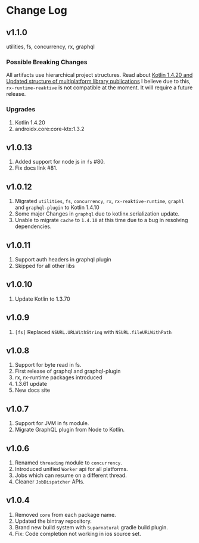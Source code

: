 # Change Log

## v1.1.0
utilities, fs, concurrency, rx, graphql

### Possible Breaking Changes
All artifacts use hierarchical project structures.
Read about [Kotlin 1.4.20 and Updated structure of multiplatform library publications](https://blog.jetbrains.com/kotlin/2020/11/kotlin-1-4-20-released/)
I believe due to this, `rx-runtime-reaktive` is not compatible at the moment.
It will require a future release.

### Upgrades
1. Kotlin 1.4.20
2. androidx.core:core-ktx:1.3.2

## v1.0.13
1. Added support for node js in `fs` #80.
2. Fix docs link #81.

## v1.0.12
1. Migrated `utilities`, `fs`, `concurrency`, `rx`, `rx-reaktive-runtime`, `graphl` and `graphql-plugin` to Kotlin 1.4.10
2. Some major Changes in `graphql` due to kotlinx.serialization update. 
3. Unable to migrate `cache` to `1.4.10` at this time due to a bug in resolving dependencies.

## v1.0.11
1. Support auth headers in graphql plugin
2. Skipped for all other libs

## v1.0.10
1. Update Kotlin to 1.3.70 


## v1.0.9
1. `[fs]` Replaced `NSURL.URLWithString` with `NSURL.fileURLWithPath` 

## v1.0.8
1. Support for byte read in fs.
1. First release of graphql and graphql-plugin
1. rx, rx-runtime packages introduced
1. 1.3.61 update
1. New docs site

## v1.0.7
1. Support for JVM in fs module.
2. Migrate GraphQL plugin from Node to Kotlin.

## v1.0.6
1. Renamed `threading` module to `concurrency`.
2. Introduced unified `Worker` api for all platforms.
3. Jobs which can resume on a different thread.
4. Cleaner `JobDispatcher` APIs.

## v1.0.4

1. Removed `core` from each package name.
2. Updated the bintray repository.
3. Brand new build system with `Suparnatural` gradle build plugin.
4. Fix: Code completion not working in ios source set.
